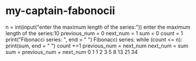 # my-captain-fabonocii
n = int(input("enter the maximum length of the series:"))
enter the maximum length of the series:10
previous_num = 0
next_num = 1
sum = 0
count = 1
print("Fibonacci series: ", end = " ")
Fibonacci series: 
while (count <= n):
    print(sum, end = " ")
    count +=1
    previous_num = next_num
    next_num = sum
    sum = previous_num + next_num
0 1 1 2 3 5 8 13 21 34 
